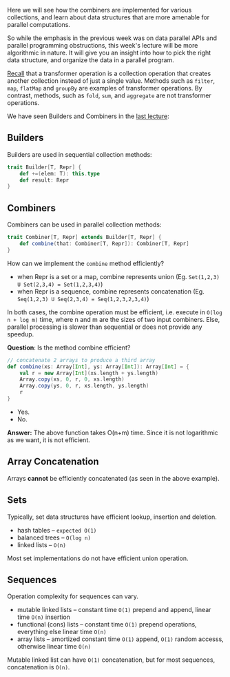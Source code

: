 Here we will see how the combiners are implemented for various collections, and learn about data structures that are more amenable for parallel computations.

So while the emphasis in the previous week was on data parallel APIs and parallel programming obstructions, this week's lecture will be more algorithmic in nature. It will give you an insight into how to pick the right data structure, and organize the data in a parallel program.

[Recall](https://github.com/rohitvg/scala-parallel-programming-3/wiki/Data-Parallel-Operations#the-transformer-operations) that a transformer operation is a collection operation that creates another collection instead of just a single value. Methods such as `filter`, `map`, `flatMap` and `groupBy` are examples of transformer operations. By contrast, methods, such as `fold`, `sum`, and `aggregate` are not transformer operations. 

We have seen Builders and Combiners in the [last lecture](https://github.com/rohitvg/scala-parallel-programming-3/wiki/Splitters-and-Combiners): 

## Builders

Builders are used in sequential collection methods:
```scala
trait Builder[T, Repr] {
    def +=(elem: T): this.type
    def result: Repr
}
```

## Combiners

Combiners can be used in parallel collection methods:
```scala
trait Combiner[T, Repr] extends Builder[T, Repr] {
    def combine(that: Combiner[T, Repr]): Combiner[T, Repr]
}
```

How can we implement the `combine` method efficiently?

* when Repr is a set or a map, combine represents union (Eg. `Set(1,2,3) U Set(2,3,4) = Set(1,2,3,4)`)
* when Repr is a sequence, combine represents concatenation (Eg. `Seq(1,2,3) U Seq(2,3,4) = Seq(1,2,3,2,3,4)`)

In both cases, the combine operation must be efficient, i.e. execute in `O(log n + log m)` time, where n and m are the sizes of two input combiners. Else, parallel processing is slower than sequential or does not provide any speedup.

**Question**: Is the method combine efficient?

```scala
// concatenate 2 arrays to produce a third array
def combine(xs: Array[Int], ys: Array[Int]): Array[Int] = {
    val r = new Array[Int](xs.length + ys.length)
    Array.copy(xs, 0, r, 0, xs.length)
    Array.copy(ys, 0, r, xs.length, ys.length)
    r
}
```
* Yes.
* No.

**Answer:**
The above function takes O(n+m) time. Since it is not logarithmic as we want, it is not efficient.


## Array Concatenation

Arrays **cannot** be efficiently concatenated (as seen in the above example).

## Sets

Typically, set data structures have efficient lookup, insertion and deletion.

* hash tables – `expected O(1)`
* balanced trees – `O(log n)`
* linked lists – `O(n)`

Most set implementations do not have efficient union operation.

## Sequences

Operation complexity for sequences can vary.

* mutable linked lists – constant time `O(1)` prepend and append, linear time `O(n)` insertion
* functional (cons) lists – constant time `O(1)` prepend operations, everything else linear time `O(n)`
* array lists – amortized constant time `O(1)` append, `O(1)` random accesss, otherwise linear time `O(n)`

Mutable linked list can have `O(1)` concatenation, but for most sequences, concatenation is `O(n)`.

